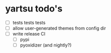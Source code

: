 # yartsu todo's

- [ ] tests tests tests
- [ ] allow user-generated themes from config dir
- [ ] write release CI
  - [ ] pypi
  - [ ] pyoxidizer (and nightly?)

<!-- generated with <3 by daylinmorgan/todo -->
